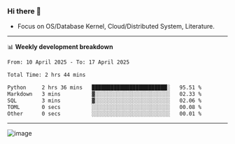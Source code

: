 ### Hi there 👋
<!-- * Daily Meditation via Leetcode/Competitive-Programming. -->
* Focus on OS/Database Kernel, Cloud/Distributed System, Literature.

-------

📊 **Weekly development breakdown**
<!--START_SECTION:waka-->

```txt
From: 10 April 2025 - To: 17 April 2025

Total Time: 2 hrs 44 mins

Python     2 hrs 36 mins   ████████████████████████░   95.51 %
Markdown   3 mins          ▓░░░░░░░░░░░░░░░░░░░░░░░░   02.33 %
SQL        3 mins          ▓░░░░░░░░░░░░░░░░░░░░░░░░   02.06 %
TOML       0 secs          ░░░░░░░░░░░░░░░░░░░░░░░░░   00.08 %
Other      0 secs          ░░░░░░░░░░░░░░░░░░░░░░░░░   00.01 %
```

<!--END_SECTION:waka-->

-------

<!-- [![Leetcode Stats](https://leetcard.jacoblin.cool/hzhang413?font=Fira+Mono)](https://leetcode.com/fxrc) -->
![image](./cyberpunk-ghost-in-the-shell.gif)
<!--![image](./gis-archive.png)-->
